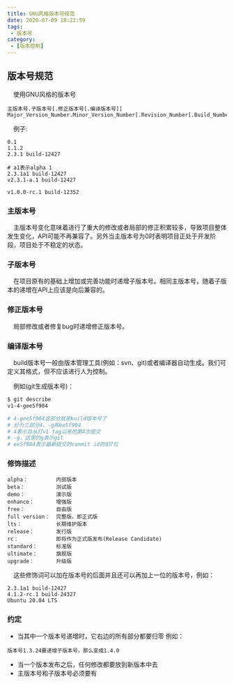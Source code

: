 ```yaml
---
title: GNU风格版本号规范
date: 2020-07-09 18:22:59
tags:
 - 版本号
category:
 - [版本控制]
---
```

## 版本号规范
&emsp;使用GNU风格的版本号
``` text
主版本号.子版本号[.修正版本号[.编译版本号]]
Major_Version_Number.Minor_Version_Number[.Revision_Number[.Build_Number]]
```
&emsp;例子:
``` text
0.1
1.1.2
2.3.1 build-12427

# a1表示alpha 1
2.3.1a1 build-12427
v2.3.1-a.1 build-12427

v1.0.0-rc.1 build-12352
```
### 主版本号
&emsp;主版本号变化意味着进行了重大的修改或者局部的修正积累较多，导致项目整体发生变化，API可能不再兼容了。另外当主版本号为0时表明项目正处于开发阶段，项目处于不稳定的状态。
### 子版本号
&emsp;在项目原有的基础上增加或完善功能时递增子版本号。相同主版本号，随着子版本的递增在API上应该是向后兼容的。
### 修正版本号
&emsp;局部修改或者修复bug时递增修正版本号。
### 编译版本号
&emsp;build版本号一般由版本管理工具(例如：svn、git)或者编译器自动生成。我们可定义其格式，但不应该进行人为控制。

&emsp;例如(git生成版本号)：
``` bash
$ git describe
v1-4-gee5f904

# 4-gee5f904这部分就是build版本号了
# 分为三部分4、-g和ee5f904
# 4表示自从打v1 tag以来的第4次提交
# -g，这里的g表示git
# ee5f904表示最新提交的commit id的前7位
```
### 修饰描述
``` text
alpha：         内部版本
beta：          测试版
demo：          演示版
enhance：       增强版
free：          自由版
full version：  完整版，即正式版
lts：           长期维护版本
release：       发行版
rc：            即将作为正式版发布(Release Candidate)
standard：      标准版
ultimate：      旗舰版
upgrade：       升级版
```
&emsp;这些修饰词可以加在版本号的后面并且还可以再加上一位的版本号，例如：
``` text
2.3.1a1 build-12427
4.1.2-rc.1 build-24327
Ubuntu 20.04 LTS
```
### 约定
 - 当其中一个版本号递增时，它右边的所有部分都要归零
例如：
``` text
版本号1.3.24要递增子版本号，那么变成1.4.0
```
 - 当一个版本发布之后，任何修改都要放到新版本中去
 - 主版本号和子版本号必须要有
